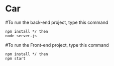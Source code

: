 # Car

#To run the back-end project, type this command
```
npm install */ then
node server.js
```

#To run the Front-end project, type this command
```
npm install */ then
npm start
```
